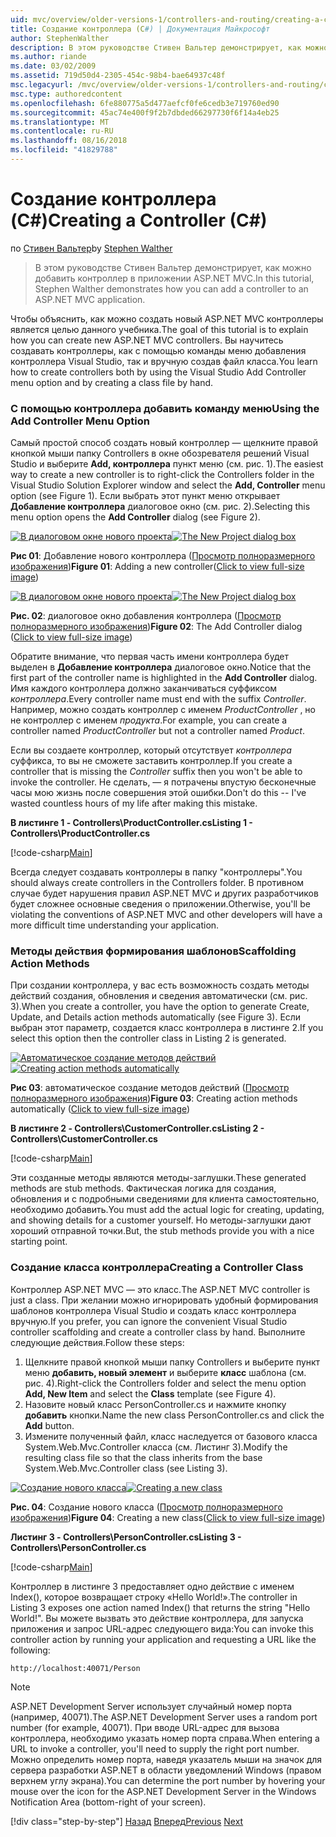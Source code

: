 ```yaml
---
uid: mvc/overview/older-versions-1/controllers-and-routing/creating-a-controller-cs
title: Создание контроллера (C#) | Документация Майкрософт
author: StephenWalther
description: В этом руководстве Стивен Вальтер демонстрирует, как можно добавить контроллер в приложении ASP.NET MVC.
ms.author: riande
ms.date: 03/02/2009
ms.assetid: 719d50d4-2305-454c-98b4-bae64937c48f
msc.legacyurl: /mvc/overview/older-versions-1/controllers-and-routing/creating-a-controller-cs
msc.type: authoredcontent
ms.openlocfilehash: 6fe880775a5d477aefcf0fe6cedb3e719760ed90
ms.sourcegitcommit: 45ac74e400f9f2b7dbded66297730f6f14a4eb25
ms.translationtype: MT
ms.contentlocale: ru-RU
ms.lasthandoff: 08/16/2018
ms.locfileid: "41829788"
---
```

<a name="creating-a-controller-c"></a><span data-ttu-id="241ca-103">Создание контроллера (C#)</span><span class="sxs-lookup"><span data-stu-id="241ca-103">Creating a Controller (C#)</span></span>
====================
<span data-ttu-id="241ca-104">по [Стивен Вальтер](https://github.com/StephenWalther)</span><span class="sxs-lookup"><span data-stu-id="241ca-104">by [Stephen Walther](https://github.com/StephenWalther)</span></span>

> <span data-ttu-id="241ca-105">В этом руководстве Стивен Вальтер демонстрирует, как можно добавить контроллер в приложении ASP.NET MVC.</span><span class="sxs-lookup"><span data-stu-id="241ca-105">In this tutorial, Stephen Walther demonstrates how you can add a controller to an ASP.NET MVC application.</span></span>


<span data-ttu-id="241ca-106">Чтобы объяснить, как можно создать новый ASP.NET MVC контроллеры является целью данного учебника.</span><span class="sxs-lookup"><span data-stu-id="241ca-106">The goal of this tutorial is to explain how you can create new ASP.NET MVC controllers.</span></span> <span data-ttu-id="241ca-107">Вы научитесь создавать контроллеры, как с помощью команды меню добавления контроллера Visual Studio, так и вручную создав файл класса.</span><span class="sxs-lookup"><span data-stu-id="241ca-107">You learn how to create controllers both by using the Visual Studio Add Controller menu option and by creating a class file by hand.</span></span>

### <a name="using-the-add-controller-menu-option"></a><span data-ttu-id="241ca-108">С помощью контроллера добавить команду меню</span><span class="sxs-lookup"><span data-stu-id="241ca-108">Using the Add Controller Menu Option</span></span>

<span data-ttu-id="241ca-109">Самый простой способ создать новый контроллер — щелкните правой кнопкой мыши папку Controllers в окне обозревателя решений Visual Studio и выберите **Add, контроллера** пункт меню (см. рис. 1).</span><span class="sxs-lookup"><span data-stu-id="241ca-109">The easiest way to create a new controller is to right-click the Controllers folder in the Visual Studio Solution Explorer window and select the **Add, Controller** menu option (see Figure 1).</span></span> <span data-ttu-id="241ca-110">Если выбрать этот пункт меню открывает **Добавление контроллера** диалоговое окно (см. рис. 2).</span><span class="sxs-lookup"><span data-stu-id="241ca-110">Selecting this menu option opens the **Add Controller** dialog (see Figure 2).</span></span>


<span data-ttu-id="241ca-111">[![В диалоговом окне нового проекта](creating-a-controller-cs/_static/image1.jpg)](creating-a-controller-cs/_static/image1.png)</span><span class="sxs-lookup"><span data-stu-id="241ca-111">[![The New Project dialog box](creating-a-controller-cs/_static/image1.jpg)](creating-a-controller-cs/_static/image1.png)</span></span>

<span data-ttu-id="241ca-112">**Рис 01**: Добавление нового контроллера ([Просмотр полноразмерного изображения](creating-a-controller-cs/_static/image2.png))</span><span class="sxs-lookup"><span data-stu-id="241ca-112">**Figure 01**: Adding a new controller([Click to view full-size image](creating-a-controller-cs/_static/image2.png))</span></span>


<span data-ttu-id="241ca-113">[![В диалоговом окне нового проекта](creating-a-controller-cs/_static/image2.jpg)](creating-a-controller-cs/_static/image3.png)</span><span class="sxs-lookup"><span data-stu-id="241ca-113">[![The New Project dialog box](creating-a-controller-cs/_static/image2.jpg)](creating-a-controller-cs/_static/image3.png)</span></span>

<span data-ttu-id="241ca-114">**Рис. 02**: диалоговое окно добавления контроллера ([Просмотр полноразмерного изображения](creating-a-controller-cs/_static/image4.png))</span><span class="sxs-lookup"><span data-stu-id="241ca-114">**Figure 02**: The Add Controller dialog ([Click to view full-size image](creating-a-controller-cs/_static/image4.png))</span></span>


<span data-ttu-id="241ca-115">Обратите внимание, что первая часть имени контроллера будет выделен в **Добавление контроллера** диалоговое окно.</span><span class="sxs-lookup"><span data-stu-id="241ca-115">Notice that the first part of the controller name is highlighted in the **Add Controller** dialog.</span></span> <span data-ttu-id="241ca-116">Имя каждого контроллера должно заканчиваться суффиксом *контроллера*.</span><span class="sxs-lookup"><span data-stu-id="241ca-116">Every controller name must end with the suffix *Controller*.</span></span> <span data-ttu-id="241ca-117">Например, можно создать контроллер с именем *ProductController* , но не контроллер с именем *продукта*.</span><span class="sxs-lookup"><span data-stu-id="241ca-117">For example, you can create a controller named *ProductController* but not a controller named *Product*.</span></span>


<span data-ttu-id="241ca-118">Если вы создаете контроллер, который отсутствует *контроллера* суффикса, то вы не сможете заставить контроллер.</span><span class="sxs-lookup"><span data-stu-id="241ca-118">If you create a controller that is missing the *Controller* suffix then you won't be able to invoke the controller.</span></span> <span data-ttu-id="241ca-119">Не сделать, — я потрачены впустую бесконечные часы мою жизнь после совершения этой ошибки.</span><span class="sxs-lookup"><span data-stu-id="241ca-119">Don't do this -- I've wasted countless hours of my life after making this mistake.</span></span>


<span data-ttu-id="241ca-120">**В листинге 1 - Controllers\ProductController.cs**</span><span class="sxs-lookup"><span data-stu-id="241ca-120">**Listing 1 - Controllers\ProductController.cs**</span></span>

[!code-csharp[Main](creating-a-controller-cs/samples/sample1.cs)]

<span data-ttu-id="241ca-121">Всегда следует создавать контроллеры в папку "контроллеры".</span><span class="sxs-lookup"><span data-stu-id="241ca-121">You should always create controllers in the Controllers folder.</span></span> <span data-ttu-id="241ca-122">В противном случае будет нарушения правил ASP.NET MVC и других разработчиков будет сложнее основные сведения о приложении.</span><span class="sxs-lookup"><span data-stu-id="241ca-122">Otherwise, you'll be violating the conventions of ASP.NET MVC and other developers will have a more difficult time understanding your application.</span></span>

### <a name="scaffolding-action-methods"></a><span data-ttu-id="241ca-123">Методы действия формирования шаблонов</span><span class="sxs-lookup"><span data-stu-id="241ca-123">Scaffolding Action Methods</span></span>

<span data-ttu-id="241ca-124">При создании контроллера, у вас есть возможность создать методы действий создания, обновления и сведения автоматически (см. рис. 3).</span><span class="sxs-lookup"><span data-stu-id="241ca-124">When you create a controller, you have the option to generate Create, Update, and Details action methods automatically (see Figure 3).</span></span> <span data-ttu-id="241ca-125">Если выбран этот параметр, создается класс контроллера в листинге 2.</span><span class="sxs-lookup"><span data-stu-id="241ca-125">If you select this option then the controller class in Listing 2 is generated.</span></span>


<span data-ttu-id="241ca-126">[![Автоматическое создание методов действий](creating-a-controller-cs/_static/image3.jpg)](creating-a-controller-cs/_static/image5.png)</span><span class="sxs-lookup"><span data-stu-id="241ca-126">[![Creating action methods automatically](creating-a-controller-cs/_static/image3.jpg)](creating-a-controller-cs/_static/image5.png)</span></span>

<span data-ttu-id="241ca-127">**Рис 03**: автоматическое создание методов действий ([Просмотр полноразмерного изображения](creating-a-controller-cs/_static/image6.png))</span><span class="sxs-lookup"><span data-stu-id="241ca-127">**Figure 03**: Creating action methods automatically ([Click to view full-size image](creating-a-controller-cs/_static/image6.png))</span></span>


<span data-ttu-id="241ca-128">**В листинге 2 - Controllers\CustomerController.cs**</span><span class="sxs-lookup"><span data-stu-id="241ca-128">**Listing 2 - Controllers\CustomerController.cs**</span></span>

[!code-csharp[Main](creating-a-controller-cs/samples/sample2.cs)]

<span data-ttu-id="241ca-129">Эти созданные методы являются методы-заглушки.</span><span class="sxs-lookup"><span data-stu-id="241ca-129">These generated methods are stub methods.</span></span> <span data-ttu-id="241ca-130">Фактическая логика для создания, обновления и с подробными сведениями для клиента самостоятельно, необходимо добавить.</span><span class="sxs-lookup"><span data-stu-id="241ca-130">You must add the actual logic for creating, updating, and showing details for a customer yourself.</span></span> <span data-ttu-id="241ca-131">Но методы-заглушки дают хороший отправной точки.</span><span class="sxs-lookup"><span data-stu-id="241ca-131">But, the stub methods provide you with a nice starting point.</span></span>

### <a name="creating-a-controller-class"></a><span data-ttu-id="241ca-132">Создание класса контроллера</span><span class="sxs-lookup"><span data-stu-id="241ca-132">Creating a Controller Class</span></span>

<span data-ttu-id="241ca-133">Контроллер ASP.NET MVC — это класс.</span><span class="sxs-lookup"><span data-stu-id="241ca-133">The ASP.NET MVC controller is just a class.</span></span> <span data-ttu-id="241ca-134">При желании можно игнорировать удобный формирования шаблонов контроллера Visual Studio и создать класс контроллера вручную.</span><span class="sxs-lookup"><span data-stu-id="241ca-134">If you prefer, you can ignore the convenient Visual Studio controller scaffolding and create a controller class by hand.</span></span> <span data-ttu-id="241ca-135">Выполните следующие действия.</span><span class="sxs-lookup"><span data-stu-id="241ca-135">Follow these steps:</span></span>

1. <span data-ttu-id="241ca-136">Щелкните правой кнопкой мыши папку Controllers и выберите пункт меню **добавить, новый элемент** и выберите **класс** шаблона (см. рис. 4).</span><span class="sxs-lookup"><span data-stu-id="241ca-136">Right-click the Controllers folder and select the menu option **Add, New Item** and select the **Class** template (see Figure 4).</span></span>
2. <span data-ttu-id="241ca-137">Назовите новый класс PersonController.cs и нажмите кнопку **добавить** кнопки.</span><span class="sxs-lookup"><span data-stu-id="241ca-137">Name the new class PersonController.cs and click the **Add** button.</span></span>
3. <span data-ttu-id="241ca-138">Измените полученный файл, класс наследуется от базового класса System.Web.Mvc.Controller класса (см. Листинг 3).</span><span class="sxs-lookup"><span data-stu-id="241ca-138">Modify the resulting class file so that the class inherits from the base System.Web.Mvc.Controller class (see Listing 3).</span></span>


<span data-ttu-id="241ca-139">[![Создание нового класса](creating-a-controller-cs/_static/image4.jpg)](creating-a-controller-cs/_static/image7.png)</span><span class="sxs-lookup"><span data-stu-id="241ca-139">[![Creating a new class](creating-a-controller-cs/_static/image4.jpg)](creating-a-controller-cs/_static/image7.png)</span></span>

<span data-ttu-id="241ca-140">**Рис. 04**: Создание нового класса ([Просмотр полноразмерного изображения](creating-a-controller-cs/_static/image8.png))</span><span class="sxs-lookup"><span data-stu-id="241ca-140">**Figure 04**: Creating a new class([Click to view full-size image](creating-a-controller-cs/_static/image8.png))</span></span>


<span data-ttu-id="241ca-141">**Листинг 3 - Controllers\PersonController.cs**</span><span class="sxs-lookup"><span data-stu-id="241ca-141">**Listing 3 - Controllers\PersonController.cs**</span></span>

[!code-csharp[Main](creating-a-controller-cs/samples/sample3.cs)]

<span data-ttu-id="241ca-142">Контроллер в листинге 3 предоставляет одно действие с именем Index(), которое возвращает строку «Hello World!».</span><span class="sxs-lookup"><span data-stu-id="241ca-142">The controller in Listing 3 exposes one action named Index() that returns the string "Hello World!".</span></span> <span data-ttu-id="241ca-143">Вы можете вызвать это действие контроллера, для запуска приложения и запрос URL-адрес следующего вида:</span><span class="sxs-lookup"><span data-stu-id="241ca-143">You can invoke this controller action by running your application and requesting a URL like the following:</span></span>

`http://localhost:40071/Person`

> [!NOTE]
> 
> <span data-ttu-id="241ca-144">ASP.NET Development Server использует случайный номер порта (например, 40071).</span><span class="sxs-lookup"><span data-stu-id="241ca-144">The ASP.NET Development Server uses a random port number (for example, 40071).</span></span> <span data-ttu-id="241ca-145">При вводе URL-адрес для вызова контроллера, необходимо указать номер порта справа.</span><span class="sxs-lookup"><span data-stu-id="241ca-145">When entering a URL to invoke a controller, you'll need to supply the right port number.</span></span> <span data-ttu-id="241ca-146">Можно определить номер порта, наведя указатель мыши на значок для сервера разработки ASP.NET в области уведомлений Windows (правом верхнем углу экрана).</span><span class="sxs-lookup"><span data-stu-id="241ca-146">You can determine the port number by hovering your mouse over the icon for the ASP.NET Development Server in the Windows Notification Area (bottom-right of your screen).</span></span>
> 
> [!div class="step-by-step"]
> <span data-ttu-id="241ca-147">[Назад](adding-dynamic-content-to-a-cached-page-cs.md)
> [Вперед](creating-an-action-cs.md)</span><span class="sxs-lookup"><span data-stu-id="241ca-147">[Previous](adding-dynamic-content-to-a-cached-page-cs.md)
[Next](creating-an-action-cs.md)</span></span>
